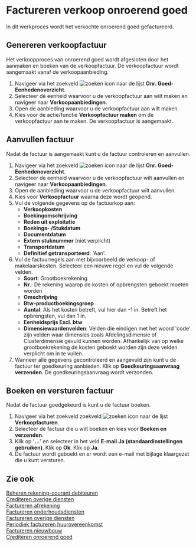 # Factureren verkoop onroerend goed

In dit werkproces wordt het verkochte onroerend goed gefactureerd.

## Genereren verkoopfactuur

Het verkoopproces van onroerend goed wordt afgesloten door het aanmaken en boeken van de verkoopfactuur. De verkoopfactuur wordt aangemaakt vanaf de verkoopaanbieding. 

1. Navigeer via het zoekveld ![zoeken icon](/assets/images/zoeken.png "zoeken icon") naar de lijst **Onr. Goed-Eenhedenoverzicht**. 
2. Selecteer de eenheid waarvoor u de verkoopfactuur aan wilt maken en navigeer naar **Verkoopaanbiedingen**. 
3. Open de aanbieding waarvoor u de verkoopfactuur aan wilt maken. 
4. Kies voor de actie/functie **Verkoopfactuur maken** om de verkoopfactuur aan te maken. De verkoopfactuur is aangemaakt. 

## Aanvullen factuur 

Nadat de factuur is aangemaakt kunt u de factuur controleren en aanvullen. 

1. Navigeer via het zoekveld ![zoeken icon](/assets/images/zoeken.png "zoeken icon") naar de lijst **Onr. Goed-Eenhedenoverzicht**. 
2. Selecteer de eenheid waarvoor u de verkoopfactuur wilt aanvullen en navigeer naar **Verkoopaanbiedingen**. 
3. Open de aanbieding waarvoor u de verkoopfactuur wilt aanvullen.
4. Kies voor **Verkoopfactuur** waarna deze wordt geopend. 
5. Vul de volgende gegevens op de factuurkop aan:
	- **Verkoopkosten**
	- **Boekingomschrijving**
	- **Reden uit exploitatie**
	- **Boekings- /Stukdatum**
	- **Documentdatum**
	- **Extern stuknummer** (niet verplicht)
	- **Transportdatum**
	- **Definitief getransporteerd**: 'Aan'. 
6. Vul de factuurregels aan met bijvoorbeeld de verkoop- of makelaarskosten. Selecteer een nieuwe regel en vul de volgende velden. 
	- **Soort**: Grootboekrekening
	- **Nr.**: De rekening waarop de kosten of opbrengsten geboekt moeten worden
	- **Omschrijving**
	- **Btw-productboekingsgroep**
	- **Aantal**: Als het kosten betreft, vul hier dan -1 in. Betreft het opbrengsten, vul dan 1 in.
	- **Eenheidsprijs Excl. btw**
	- **Dimensiewaardenvelden**: Velden die eindigen met het woord 'code' zijn velden waar dimensies zoals Afdelingsdimensie of Clusterdimensie gevuld kunnen worden. Afhankelijk van op welke grootboekrekening de kosten geboekt worden zijn deze velden verplicht om in te vullen.  
7. Wanneer alle gegevens gecontroleerd en aangevuld zijn kunt u de factuur ter goedkeuring aanbieden. Klik op **Goedkeuringsaanvraag verzenden**. De goedkeuringsaanvraag wordt verzonden. 

## Boeken en versturen factuur 

Nadat de factuur goedgekeurd is kunt u de factuur boeken. 
1. Navigeer via het zoekveld zoekveld ![zoeken icon](/assets/images/zoeken.png "zoeken icon") naar de lijst **Verkoopfacturen**. 
2. Selecteer de factuur die u wilt boeken en kies voor **Boeken en verzenden**. 
2. Klik op '**...**' en selecteer in het veld **E-mail** **Ja (standaardinstellingen gebruiken)**. Klik op **Ok**. Klik op **Ja**. 
3. De factuur wordt geboekt en er wordt een e-mail met bijlage klaargezet die u kunt versturen. 

## Zie ook

[Beheren rekening-courant debiteuren](../beheren-rekening-courant-debiteuren/)  
[Crediteren overige diensten](../crediteren-overige-diensten/)  
[Factureren afrekening](../factureren-afrekening/)  
[Factureren onderhoudsdiensten](../factureren-onderhoudsdiensten/)  
[Factureren overige diensten](../factureren-overige-diensten/)  
[Periodiek factureren huurovereenkomst](../periodiek-factureren-huurovereenkomst/)  
[Factureren nieuwbouw](../factureren-nieuwbouw/)  
[Crediteren onroerend goed](../crediteren-onroerend-goed/)  
